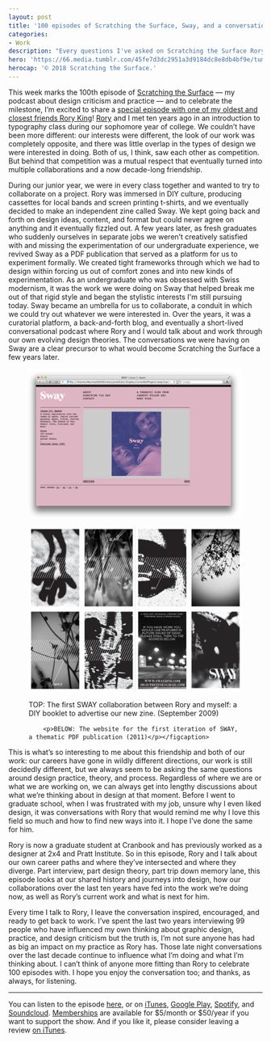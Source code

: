 ```yaml
---
layout: post
title: '100 episodes of Scratching the Surface, Sway, and a conversation with my good friend Rory King'
categories:
- Work
description: "Every questions I've asked on Scratching the Surface Rory and I have been asking each other for ten years."
hero: 'https://66.media.tumblr.com/45fe7d3dc2951a3d9184dc8e8db4bf9e/tumblr_inline_phw37dGSIS1qzwy5u_1280.jpg'
herocap: '© 2018 Scratching the Surface.'
---
```


This week marks the 100th episode of [Scratching the Surface](http://www.scratchingthesurface.fm) — my podcast about design criticism and practice — and to celebrate the milestone, I’m excited to share a [special episode with one of my oldest and closest friends Rory King]()! [Rory](http://www.rorykingetc.com) and I met ten years ago in an introduction to typography class during our sophomore year of college. We couldn’t have been more different: our interests were different, the look of our work was completely opposite, and there was little overlap in the types of design we were interested in doing. Both of us, I think, saw each other as competition. But behind that competition was a mutual respect that eventually turned into multiple collaborations and a now decade-long friendship.


During our junior year, we were in every class together and wanted to try to collaborate on a project. Rory was immersed in DIY culture, producing cassettes for local bands and screen printing t-shirts, and we eventually decided to make an independent zine called Sway. We kept going back and forth on design ideas, content, and format but could never agree on anything and it eventually fizzled out. A few years later, as fresh graduates who suddenly ourselves in separate jobs we weren’t creatively satisfied with and missing the experimentation of our undergraduate experience, we revived Sway as a PDF publication that served as a platform for us to experiment formally. We created tight frameworks through which we had to design within forcing us out of comfort zones and into new kinds of experimentation. As an undergraduate who was obsessed with Swiss modernism, it was the work we were doing on Sway that helped break me out of that rigid style and began the stylistic interests I'm still pursuing today. Sway became an umbrella for us to collaborate, a conduit in which we could try out whatever we were interested in. Over the years, it was a curatorial platform, a back-and-forth blog, and eventually a short-lived conversational podcast where Rory and I would talk about and work through our own evolving design theories. The conversations we were having on Sway are a clear precursor to what would become Scratching the Surface a few years later.

<figure>
<img src="/images/sway-1.png">
</figure>


<figure>
<img src="/images/sway-2.png">
    <figcaption><p>TOP: The first SWAY collaboration between Rory and myself: a DIY booklet to advertise our new zine. (September 2009)</p>

        <p>BELOW: The website for the first iteration of SWAY, a thematic PDF publication (2011)</p></figcaption>
</figure>

This is what’s so interesting to me about this friendship and both of our work: our careers have gone in wildly different directions, our work is still decidedly different, but we always seem to be asking the same questions around design practice, theory, and process. Regardless of where we are or what we are working on, we can always get into lengthy discussions about what we’re thinking about in design at that moment. Before I went to graduate school, when I was frustrated with my job, unsure why I even liked design, it was conversations with Rory that would remind me why I love this field so much and how to find new ways into it. I hope I’ve done the same for him.

Rory is now a graduate student at Cranbook and has previously worked as a designer at 2x4 and Pratt Institute. So in this episode, Rory and I talk about our own career paths and where they’ve intersected and where they diverge. Part interview, part design theory, part trip down memory lane, this episode looks at our shared history and journeys into design, how our collaborations over the last ten years have fed into the work we’re doing now, as well as Rory’s current work and what is next for him.

Every time I talk to Rory, I leave the conversation inspired, encouraged, and ready to get back to work. I’ve spent the last two years interviewing 99 people who have influenced my own thinking about graphic design, practice, and design criticism but the truth is, I’m not sure anyone has had as big an impact on my practice as Rory has. Those late night conversations over the last decade continue to influence what I’m doing and what I’m thinking about. I can’t think of anyone more fitting than Rory to celebrate 100 episodes with. I hope you enjoy the conversation too; and thanks, as always, for listening.

* * *

You can listen to the episode [here](http://scratchingthesurface.fm/post/180094541580/100-rory-king), or on [iTunes](https://itunes.apple.com/us/podcast/100-rory-king/id1154104295?i=1000423819618&amp;mt=2), [Google Play](https://play.google.com/music/m/Dy5shzgpnzxce75fn6fmtasbypi?t=100_Rory_King-Scratching_the_Surface), [Spotify](https://open.spotify.com/episode/10AU08taDsleGwdNj2V21i?si=wVCcREBMQ4CElYYngdVhQA), and [Soundcloud](https://soundcloud.com/scratchingthesurfacefm/100-rory-king). [Memberships](http://scratchingthesurface.fm/members) are available for $5/month or $50/year if you want to support the show. And if you like it, please consider leaving a review [on iTunes](https://itunes.apple.com/us/podcast/scratching-the-surface/id1154104295?mt=2).
